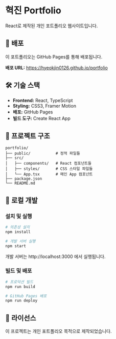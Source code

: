 # 혁진 Portfolio

React로 제작된 개인 포트폴리오 웹사이트입니다.

## 🚀 배포

이 포트폴리오는 GitHub Pages를 통해 배포됩니다.

**배포 URL:** https://hyeokjin0126.github.io/portfolio

## 🛠 기술 스택

- **Frontend:** React, TypeScript
- **Styling:** CSS3, Framer Motion
- **배포:** GitHub Pages
- **빌드 도구:** Create React App

## 📁 프로젝트 구조

```
portfolio/
├── public/           # 정적 파일들
├── src/
│   ├── components/   # React 컴포넌트들
│   ├── styles/       # CSS 스타일 파일들
│   └── App.tsx       # 메인 App 컴포넌트
├── package.json
└── README.md
```

## 🔧 로컬 개발

### 설치 및 실행

```bash
# 의존성 설치
npm install

# 개발 서버 실행
npm start
```

개발 서버는 http://localhost:3000 에서 실행됩니다.

### 빌드 및 배포

```bash
# 프로덕션 빌드
npm run build

# GitHub Pages 배포
npm run deploy
```

## 📄 라이선스

이 프로젝트는 개인 포트폴리오 목적으로 제작되었습니다.
